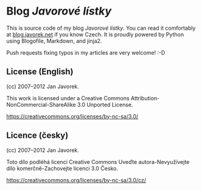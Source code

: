 
# Blog _Javorové lístky_

This is source code of my blog _Javorové lístky_. You can read it
comfortably at [blog.javorek.net][blog] if you know Czech. It is
proudly powered by Python using Blogofile, Markdown, and jinja2.

Push requests fixing typos in my articles are very welcome! :-D


## License (English)

(cc) 2007–2012 Jan Javorek.

This work is licensed under a Creative Commons
Attribution-NonCommercial-ShareAlike 3.0 Unported License.

https://creativecommons.org/licenses/by-nc-sa/3.0/


## Licence (česky)

(cc) 2007–2012 Jan Javorek.

Toto dílo podléhá licenci Creative Commons
Uveďte autora-Nevyužívejte dílo komerčně-Zachovejte licenci 3.0 Česko.

https://creativecommons.org/licenses/by-nc-sa/3.0/cz/



[blog]: http://blog.javorek.net
